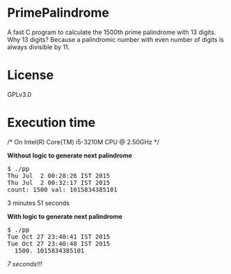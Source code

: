 # PrimePalindrome  
  
A fast C program to calculate the 1500th prime palindrome with 13 digits.  
Why 13 digits? Because a palindromic number with even number of digits is always divisible by 11.
  
# License  
  
GPLv3.0

# Execution time  
  
/* On Intel(R) Core(TM) i5-3210M CPU @ 2.50GHz */  
  
<b>Without logic to generate next palindrome</b>  
<pre>$ ./pp  
Thu Jul  2 00:28:26 IST 2015  
Thu Jul  2 00:32:17 IST 2015  
count: 1500 val: 1015834385101</pre>
3 minutes 51 seconds  
  
<b>With logic to generate next palindrome</b>  
<pre>$ ./pp
Tue Oct 27 23:40:41 IST 2015
Tue Oct 27 23:40:48 IST 2015
  1500. 1015834385101</pre>
<i>7 seconds!!!</i>
